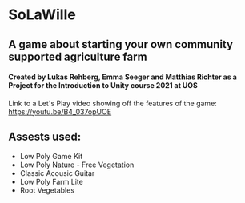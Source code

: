 # SoLaWille
## A game about starting your own community supported agriculture farm
#### Created by Lukas Rehberg, Emma Seeger and Matthias Richter as a Project for the Introduction to Unity course 2021 at UOS


Link to a Let's Play video showing off the features of the game: https://youtu.be/B4_037opUOE



## Assests used:
 - Low Poly Game Kit
 - Low Poly Nature - Free Vegetation
 - Classic Acousic Guitar
 - Low Poly Farm Lite
 - Root Vegetables
